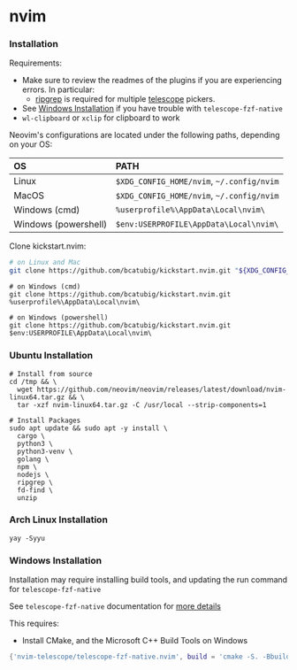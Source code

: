 # nvim

### Installation

Requirements:

- Make sure to review the readmes of the plugins if you are experiencing errors. In particular:
  - [ripgrep](https://github.com/BurntSushi/ripgrep#installation) is required for multiple [telescope](https://github.com/nvim-telescope/telescope.nvim#suggested-dependencies) pickers.
- See [Windows Installation](#windows-installation) if you have trouble with `telescope-fzf-native`
- `wl-clipboard` or `xclip` for clipboard to work

Neovim's configurations are located under the following paths, depending on your OS:

| OS                   | PATH                                      |
| :------------------- | :---------------------------------------- |
| Linux                | `$XDG_CONFIG_HOME/nvim`, `~/.config/nvim` |
| MacOS                | `$XDG_CONFIG_HOME/nvim`, `~/.config/nvim` |
| Windows (cmd)        | `%userprofile%\AppData\Local\nvim\`       |
| Windows (powershell) | `$env:USERPROFILE\AppData\Local\nvim\`    |

Clone kickstart.nvim:

```sh
# on Linux and Mac
git clone https://github.com/bcatubig/kickstart.nvim.git "${XDG_CONFIG_HOME:-$HOME/.config}"/nvim
```

```
# on Windows (cmd)
git clone https://github.com/bcatubig/kickstart.nvim.git %userprofile%\AppData\Local\nvim\
```

```
# on Windows (powershell)
git clone https://github.com/bcatubig/kickstart.nvim.git $env:USERPROFILE\AppData\Local\nvim\
```

### Ubuntu Installation

```shell
# Install from source
cd /tmp && \
  wget https://github.com/neovim/neovim/releases/latest/download/nvim-linux64.tar.gz && \
  tar -xzf nvim-linux64.tar.gz -C /usr/local --strip-components=1
```

```shell
# Install Packages
sudo apt update && sudo apt -y install \
  cargo \
  python3 \
  python3-venv \
  golang \
  npm \
  nodejs \
  ripgrep \
  fd-find \
  unzip
```

### Arch Linux Installation

```shell
yay -Syyu
```

### Windows Installation

Installation may require installing build tools, and updating the run command for `telescope-fzf-native`

See `telescope-fzf-native` documentation for [more details](https://github.com/nvim-telescope/telescope-fzf-native.nvim#installation)

This requires:

- Install CMake, and the Microsoft C++ Build Tools on Windows

```lua
{'nvim-telescope/telescope-fzf-native.nvim', build = 'cmake -S. -Bbuild -DCMAKE_BUILD_TYPE=Release && cmake --build build --config Release && cmake --install build --prefix build' }
```
